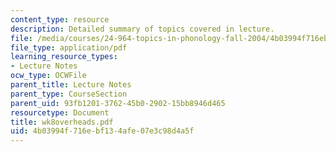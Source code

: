 ```yaml
---
content_type: resource
description: Detailed summary of topics covered in lecture.
file: /media/courses/24-964-topics-in-phonology-fall-2004/4b03994f716ebf134afe07e3c98d4a5f_wk8overheads.pdf
file_type: application/pdf
learning_resource_types:
- Lecture Notes
ocw_type: OCWFile
parent_title: Lecture Notes
parent_type: CourseSection
parent_uid: 93fb1201-3762-45b0-2902-15bb8946d465
resourcetype: Document
title: wk8overheads.pdf
uid: 4b03994f-716e-bf13-4afe-07e3c98d4a5f
---
```

